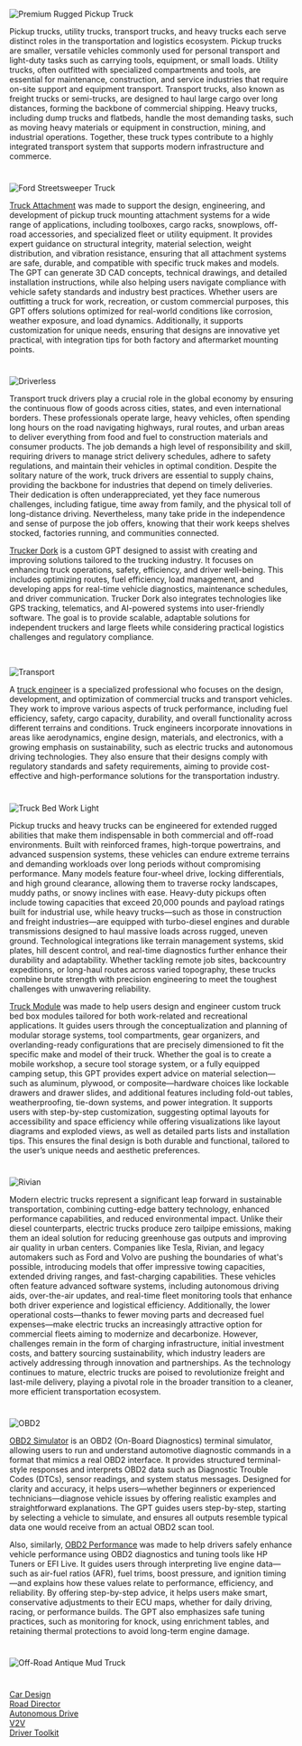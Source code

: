 ![Premium Rugged Pickup Truck](https://github.com/user-attachments/assets/30702c08-5e38-4315-8b42-f392e2af4f55)

Pickup trucks, utility trucks, transport trucks, and heavy trucks each serve distinct roles in the transportation and logistics ecosystem. Pickup trucks are smaller, versatile vehicles commonly used for personal transport and light-duty tasks such as carrying tools, equipment, or small loads. Utility trucks, often outfitted with specialized compartments and tools, are essential for maintenance, construction, and service industries that require on-site support and equipment transport. Transport trucks, also known as freight trucks or semi-trucks, are designed to haul large cargo over long distances, forming the backbone of commercial shipping. Heavy trucks, including dump trucks and flatbeds, handle the most demanding tasks, such as moving heavy materials or equipment in construction, mining, and industrial operations. Together, these truck types contribute to a highly integrated transport system that supports modern infrastructure and commerce.

#

![Ford Streetsweeper Truck](https://github.com/user-attachments/assets/736cf4ad-49d3-4ff3-9c79-e6035d390f9b)

[Truck Attachment](https://chatgpt.com/g/g-6794481f88b48191952e280cf1e78598-truck-attachment) was made to support the design, engineering, and development of pickup truck mounting attachment systems for a wide range of applications, including toolboxes, cargo racks, snowplows, off-road accessories, and specialized fleet or utility equipment. It provides expert guidance on structural integrity, material selection, weight distribution, and vibration resistance, ensuring that all attachment systems are safe, durable, and compatible with specific truck makes and models. The GPT can generate 3D CAD concepts, technical drawings, and detailed installation instructions, while also helping users navigate compliance with vehicle safety standards and industry best practices. Whether users are outfitting a truck for work, recreation, or custom commercial purposes, this GPT offers solutions optimized for real-world conditions like corrosion, weather exposure, and load dynamics. Additionally, it supports customization for unique needs, ensuring that designs are innovative yet practical, with integration tips for both factory and aftermarket mounting points.

#

![Driverless](https://github.com/user-attachments/assets/e0a39461-a931-4f7c-a8a9-222c9cfd64f8)

Transport truck drivers play a crucial role in the global economy by ensuring the continuous flow of goods across cities, states, and even international borders. These professionals operate large, heavy vehicles, often spending long hours on the road navigating highways, rural routes, and urban areas to deliver everything from food and fuel to construction materials and consumer products. The job demands a high level of responsibility and skill, requiring drivers to manage strict delivery schedules, adhere to safety regulations, and maintain their vehicles in optimal condition. Despite the solitary nature of the work, truck drivers are essential to supply chains, providing the backbone for industries that depend on timely deliveries. Their dedication is often underappreciated, yet they face numerous challenges, including fatigue, time away from family, and the physical toll of long-distance driving. Nevertheless, many take pride in the independence and sense of purpose the job offers, knowing that their work keeps shelves stocked, factories running, and communities connected.

[Trucker Dork](https://chatgpt.com/g/g-6872921a5814819198fbff3ef65c2df6-trucker-dork) is a custom GPT designed to assist with creating and improving solutions tailored to the trucking industry. It focuses on enhancing truck operations, safety, efficiency, and driver well-being. This includes optimizing routes, fuel efficiency, load management, and developing apps for real-time vehicle diagnostics, maintenance schedules, and driver communication. Trucker Dork also integrates technologies like GPS tracking, telematics, and AI-powered systems into user-friendly software. The goal is to provide scalable, adaptable solutions for independent truckers and large fleets while considering practical logistics challenges and regulatory compliance.

<br>

![Transport](https://github.com/user-attachments/assets/27a9de84-ea74-4ae1-8cc9-0c6459d18196)

A [truck engineer](https://chatgpt.com/g/g-686f6438afb88191a07408bb2fdb7135-truck-engineer) is a specialized professional who focuses on the design, development, and optimization of commercial trucks and transport vehicles. They work to improve various aspects of truck performance, including fuel efficiency, safety, cargo capacity, durability, and overall functionality across different terrains and conditions. Truck engineers incorporate innovations in areas like aerodynamics, engine design, materials, and electronics, with a growing emphasis on sustainability, such as electric trucks and autonomous driving technologies. They also ensure that their designs comply with regulatory standards and safety requirements, aiming to provide cost-effective and high-performance solutions for the transportation industry.

#

![Truck Bed Work Light](https://github.com/user-attachments/assets/8a355cd7-ba01-4e85-bfcc-cd68119bd694)

Pickup trucks and heavy trucks can be engineered for extended rugged abilities that make them indispensable in both commercial and off-road environments. Built with reinforced frames, high-torque powertrains, and advanced suspension systems, these vehicles can endure extreme terrains and demanding workloads over long periods without compromising performance. Many models feature four-wheel drive, locking differentials, and high ground clearance, allowing them to traverse rocky landscapes, muddy paths, or snowy inclines with ease. Heavy-duty pickups often include towing capacities that exceed 20,000 pounds and payload ratings built for industrial use, while heavy trucks—such as those in construction and freight industries—are equipped with turbo-diesel engines and durable transmissions designed to haul massive loads across rugged, uneven ground. Technological integrations like terrain management systems, skid plates, hill descent control, and real-time diagnostics further enhance their durability and adaptability. Whether tackling remote job sites, backcountry expeditions, or long-haul routes across varied topography, these trucks combine brute strength with precision engineering to meet the toughest challenges with unwavering reliability.

[Truck Module](https://chatgpt.com/g/g-6835e658efc88191a60c87ea610f1e9c-truck-module) was made to help users design and engineer custom truck bed box modules tailored for both work-related and recreational applications. It guides users through the conceptualization and planning of modular storage systems, tool compartments, gear organizers, and overlanding-ready configurations that are precisely dimensioned to fit the specific make and model of their truck. Whether the goal is to create a mobile workshop, a secure tool storage system, or a fully equipped camping setup, this GPT provides expert advice on material selection—such as aluminum, plywood, or composite—hardware choices like lockable drawers and drawer slides, and additional features including fold-out tables, weatherproofing, tie-down systems, and power integration. It supports users with step-by-step customization, suggesting optimal layouts for accessibility and space efficiency while offering visualizations like layout diagrams and exploded views, as well as detailed parts lists and installation tips. This ensures the final design is both durable and functional, tailored to the user’s unique needs and aesthetic preferences.

#

![Rivian](https://github.com/user-attachments/assets/921772fb-a2ba-4df3-be7a-5f7f8e173d0d)

Modern electric trucks represent a significant leap forward in sustainable transportation, combining cutting-edge battery technology, enhanced performance capabilities, and reduced environmental impact. Unlike their diesel counterparts, electric trucks produce zero tailpipe emissions, making them an ideal solution for reducing greenhouse gas outputs and improving air quality in urban centers. Companies like Tesla, Rivian, and legacy automakers such as Ford and Volvo are pushing the boundaries of what's possible, introducing models that offer impressive towing capacities, extended driving ranges, and fast-charging capabilities. These vehicles often feature advanced software systems, including autonomous driving aids, over-the-air updates, and real-time fleet monitoring tools that enhance both driver experience and logistical efficiency. Additionally, the lower operational costs—thanks to fewer moving parts and decreased fuel expenses—make electric trucks an increasingly attractive option for commercial fleets aiming to modernize and decarbonize. However, challenges remain in the form of charging infrastructure, initial investment costs, and battery sourcing sustainability, which industry leaders are actively addressing through innovation and partnerships. As the technology continues to mature, electric trucks are poised to revolutionize freight and last-mile delivery, playing a pivotal role in the broader transition to a cleaner, more efficient transportation ecosystem.

#

![OBD2](https://github.com/user-attachments/assets/d057240d-e1f7-454e-8cd1-a2cb10d0098e)

[OBD2 Simulator](https://chatgpt.com/g/g-hm9vqprZa-obd2-simulator) is an OBD2 (On-Board Diagnostics) terminal simulator, allowing users to run and understand automotive diagnostic commands in a format that mimics a real OBD2 interface. It provides structured terminal-style responses and interprets OBD2 data such as Diagnostic Trouble Codes (DTCs), sensor readings, and system status messages. Designed for clarity and accuracy, it helps users—whether beginners or experienced technicians—diagnose vehicle issues by offering realistic examples and straightforward explanations. The GPT guides users step-by-step, starting by selecting a vehicle to simulate, and ensures all outputs resemble typical data one would receive from an actual OBD2 scan tool.

Also, similarly, [OBD2 Performance](https://chatgpt.com/g/g-684648cb9b18819185a1ec372363d65e-obd2-performance) was made to help drivers safely enhance vehicle performance using OBD2 diagnostics and tuning tools like HP Tuners or EFI Live. It guides users through interpreting live engine data—such as air-fuel ratios (AFR), fuel trims, boost pressure, and ignition timing—and explains how these values relate to performance, efficiency, and reliability. By offering step-by-step advice, it helps users make smart, conservative adjustments to their ECU maps, whether for daily driving, racing, or performance builds. The GPT also emphasizes safe tuning practices, such as monitoring for knock, using enrichment tables, and retaining thermal protections to avoid long-term engine damage.

#
![Off-Road Antique Mud Truck](https://github.com/user-attachments/assets/b9b34492-52f0-49b1-8c36-340be10d0ee8)
#

[Car Design](https://chatgpt.com/g/g-EPHgYBaHt-car-design)
<br>
[Road Director](https://chatgpt.com/g/g-edHM2V603-road-director)
<br>
[Autonomous Drive](https://chatgpt.com/g/g-6793267163c0819186814bb34724ccff-autonomous-drive)
<br>
[V2V](https://chatgpt.com/g/g-686f2da038008191a9838c9c88d2620c-vehicle-to-vehicle-v2v)
<br>
[Driver Toolkit](https://chatgpt.com/g/g-686f73bfbf8c8191b21e6c6c87c7f535-driver-toolkit)
